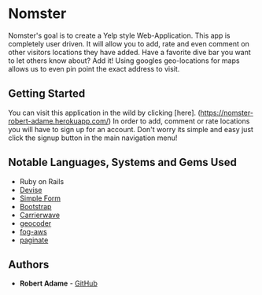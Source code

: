 # Nomster

Nomster's goal is to create a Yelp style Web-Application. This app is completely user driven. It will allow you to add, rate and even comment on other visitors locations they have added. Have a favorite dive bar you want to let others know about? Add it! Using googles geo-locations for maps allows us to even pin point the exact address to visit.

## Getting Started

You can visit this application in the wild by clicking [here]. (https://nomster-robert-adame.herokuapp.com/)
In order to add, comment or rate locations you will have to sign up for an account. Don't worry its simple and easy just click the signup button in the main navigation menu!

## Notable Languages, Systems and Gems Used

- Ruby on Rails
- [Devise](https://github.com/plataformatec/devise)
- [Simple Form](https://github.com/plataformatec/simple_form)
- [Bootstrap](https://github.com/twbs/bootstrap-rubygem)
- [Carrierwave](https://github.com/carrierwaveuploader/carrierwave)
- [geocoder](https://github.com/alexreisner/geocoder)
- [fog-aws](https://github.com/fog/fog-aws)
- [paginate](https://github.com/mislav/will_paginate)

## Authors

* **Robert Adame** - [GitHub](https://github.com/radamejr)


